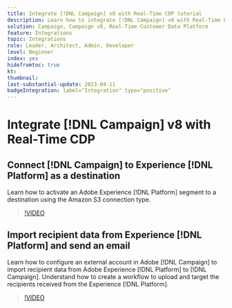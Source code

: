 ```yaml
---
title: Integrate [!DNL Campaign] v8 with Real-Time CDP tutorial
description: Learn how to integrate [!DNL Campaign] v8 with Real-Time CDP.
solution: Campaign, Campaign v8, Real-Time Customer Data Platform
feature: Integrations
topic: Integrations
role: Leader, Architect, Admin, Developer
level: Beginner
index: yes
hidefromtoc: true
kt:
thumbnail:
last-substantial-update: 2023-04-11
badgeIntegration: label="Integration" type="positive"
---
```


# Integrate [!DNL Campaign] v8 with Real-Time CDP

## Connect [!DNL Campaign] to Experience [!DNL Platform] as a destination

Learn how to activate an Adobe Experience [!DNL Platform] segment to a destination using the Amazon S3 connection type.

>[!VIDEO](https://video.tv.adobe.com/v/336902?quality=12&learn=on)

## Import recipient data from Experience [!DNL Platform] and send an email

Learn how to configure an external account in Adobe [!DNL Campaign] to import recipient data from Adobe Experience [!DNL Platform] to [!DNL Campaign]. Understand how to create a workflow to upload and target the recipients received from the Experience [!DNL Platform].

>[!VIDEO](https://video.tv.adobe.com/v/336641?quality=12&learn=on)
